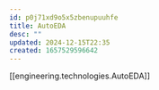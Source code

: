 ```yaml
---
id: p0j71xd9o5x5zbenupuuhfe
title: AutoEDA
desc: ""
updated: 2024-12-15T22:35
created: 1657529596642
---
```

[[engineering.technologies.AutoEDA]]

# 

